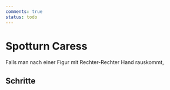 ```yaml
---
comments: true
status: todo
---
```

# Spotturn Caress

Falls man nach einer Figur mit Rechter-Rechter Hand rauskommt,

## Schritte
